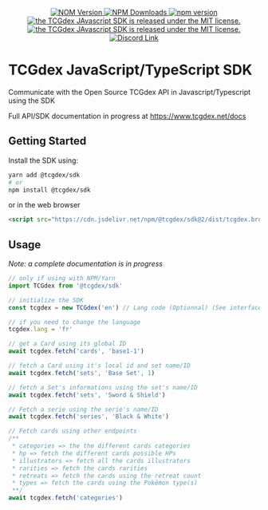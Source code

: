 <p align="center">
	<a href="http://npmjs.com/@tcgdex/sdk">
		<img src="https://img.shields.io/npm/v/@tcgdex/sdk?style=flat-square" alt="NOM Version">
	</a>
	<a href="http://npmjs.com/@tcgdex/sdk">
		<img src="https://img.shields.io/npm/dw/@tcgdex/sdk?style=flat-square" alt="NPM Downloads">
	</a>
	<a href="https://app.codecov.io/gh/tcgdex/javascript-sdk/">
		<img src="https://img.shields.io/codecov/c/github/tcgdex/javascript-sdk?style=flat-square&token=FR4BI94N4Q" alt="npm version">
	</a>
		<a href="https://github.com/tcgdex/javascript-sdk/blob/master/LICENSE.md">
		<img src="https://img.shields.io/github/license/tcgdex/javascript-sdk?style=flat-square" alt="the TCGdex JAvascript SDK is released under the MIT license." />
	</a>
	<a href="https://github.com/tcgdex/javascript-sdk/actions/workflows/build.yml">
		<img src="https://img.shields.io/github/workflow/status/tcgdex/javascript-sdk/Build%20&%20Test?style=flat-square" alt="the TCGdex JAvascript SDK is released under the MIT license." />
	</a>
	<a href="https://discord.gg/NehYTAhsZE">
		<img src="https://img.shields.io/discord/857231041261076491?color=%235865F2&label=Discord&style=flat-square" alt="Discord Link">
	</a>
</p>

# TCGdex JavaScript/TypeScript SDK

Communicate with the Open Source TCGdex API in Javascript/Typescript using the SDK

Full API/SDK documentation in progress at https://www.tcgdex.net/docs

## Getting Started

Install the SDK using:
```bash
yarn add @tcgdex/sdk
# or
npm install @tcgdex/sdk
```

or in the web browser
```html
<script src="https://cdn.jsdelivr.net/npm/@tcgdex/sdk@2/dist/tcgdex.browser.js"></script>
```

## Usage

_Note: a complete documentation is in progress_

```javascript
// only if using with NPM/Yarn
import TCGdex from '@tcgdex/sdk'

// initialize the SDK
const tcgdex = new TCGdex('en') // Lang code (Optionnal) (See interfaces.ts line 1 for supported languages)

// if you need to change the language
tcgdex.lang = 'fr'

// get a Card using its global ID
await tcgdex.fetch('cards', 'base1-1')

// fetch a Card using it's local id and set name/ID
await tcgdex.fetch('sets', 'Base Set', 1)

// fetch a Set's informations using the set's name/ID
await tcgdex.fetch('sets', 'Sword & Shield')

// Fetch a serie using the serie's name/ID
await tcgdex.fetch('series', 'Black & White')

// Fetch cards using other endpoints
/**
 * categories => the the different cards categories
 * hp => fetch the different cards possible HPs
 * illustrators => fetch all the cards illustrators
 * rarities => fetch the cards rarities
 * retreats => fetch the cards using the retreat count
 * types => fetch the cards using the Pokémon type(s)
 **/
await tcgdex.fetch('categories')
```
